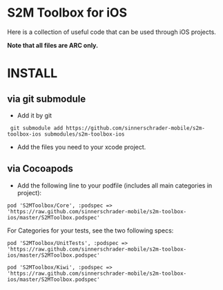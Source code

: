 S2M Toolbox for iOS
===================

Here is a collection of useful code that can be used through iOS projects.

**Note that all files are ARC only.**


# INSTALL

## via git submodule

* Add it by git

```
 git submodule add https://github.com/sinnerschrader-mobile/s2m-toolbox-ios submodules/s2m-toolbox-ios
```
* Add the files you need to your xcode project.

## via Cocoapods

* Add the following line to your podfile (includes all main categories in project):

```
pod 'S2MToolbox/Core', :podspec => 'https://raw.github.com/sinnerschrader-mobile/s2m-toolbox-ios/master/S2MToolbox.podspec'
```

For Categories for your tests, see the two following specs:

```
pod 'S2MToolbox/UnitTests', :podspec => 'https://raw.github.com/sinnerschrader-mobile/s2m-toolbox-ios/master/S2MToolbox.podspec'
```

```
pod 'S2MToolbox/Kiwi', :podspec => 'https://raw.github.com/sinnerschrader-mobile/s2m-toolbox-ios/master/S2MToolbox.podspec'
```
